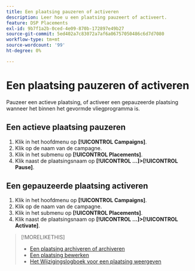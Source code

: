 ```yaml
---
title: Een plaatsing pauzeren of activeren
description: Leer hoe u een plaatsing pauzeert of activeert.
feature: DSP Placements
exl-id: 9b7f1a2b-0ced-4e09-870b-172897e49b27
source-git-commit: 5ed402a7c83072a7af6a06757050486c6d7d7080
workflow-type: tm+mt
source-wordcount: '99'
ht-degree: 0%

---
```


# Een plaatsing pauzeren of activeren

Pauzeer een actieve plaatsing, of activeer een gepauzeerde plaatsing wanneer het binnen het gevormde vliegprogramma is.

## Een actieve plaatsing pauzeren

1. Klik in het hoofdmenu op **[!UICONTROL Campaigns]**.
1. Klik op de naam van de campagne.
1. Klik in het submenu op **[!UICONTROL Placements]**.
1. Klik naast de plaatsingsnaam op  **[!UICONTROL ...]>[!UICONTROL Pause]**.

## Een gepauzeerde plaatsing activeren

1. Klik in het hoofdmenu op **[!UICONTROL Campaigns]**.
1. Klik op de naam van de campagne.
1. Klik in het submenu op **[!UICONTROL Placements]**.
1. Klik naast de plaatsingsnaam op  **[!UICONTROL ...]>[!UICONTROL Activate]**.

>[!MORELIKETHIS]
>
>* [Een plaatsing archiveren of archiveren](placement-archive-unarchive.md)
>* [Een plaatsing bewerken](placement-edit.md)
>* [Het Wijzigingslogboek voor een plaatsing weergeven](placement-change-log.md)

